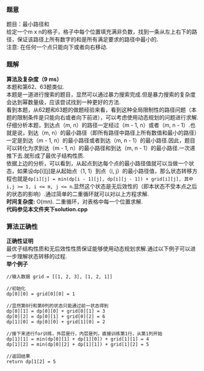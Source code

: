 ### 题意
题目：最小路径和  
给定一个m x n的格子，格子中每个位置填充满非负数，找到一条从左上右下的路径，保证该路径上所有数字的和是所有满足要求的路径中最小的.  
注意: 在任何一个点只能向下或者向右移动.  

### 题解
**算法及复杂度（9 ms）**  
本题和第62、63题类似.  
本题是一道进行搜索的题目，显然可以通过暴力搜索完成.但是暴力搜索的复杂度会达到幂数量级，应该尝试找到一种更好的方法.  
看到本题，从62题和63题的做题经验来看，看到这种全局限制性的路径问题（本题的限制条件是只能向右或者向下前进），可以考虑使用动态规划的问题进行求解.  
仔细分析本题，到达点（m, n）的路径一定经过（m - 1, n）或者（m, n - 1）.也就是说，到达（m, n）的最小路径（即所有路径中路径上所有数值和最小的路径）一定是到达（m - 1, n）的最小路径或者到达（m, n - 1）的最小路径.因此，题目可以转化为求到达（m - 1, n）的最小路径和到达（m, n - 1）的最小路径.一次递推下去.就形成了最优子结构性质.  
依据上边的分析，可以看到，从起点到达每个点的最小路径值就可以当做一个状态，如果设dp[i][j]是从起始点（1, 1）到点（i, j）的最小路径值，那么状态转移方程也就是`dp[i][j] = min(dp[i - 1][j], dp[i][j - 1]) + grid[i][j], 其中i,j >= 1, i <= m, j <= n`.显然这个状态是无后效性的（即本状态不受本点之后的状态的影响）.通过简单的二重循环就可以对以上方程求解.  
**时间复杂度:** O(mn). 二重循环，对表格中每一个位置求解.  
**代码参见本文件夹下solution.cpp**  

### 算法正确性
**正确性证明**  
最优子结构性质和无后效性性质保证能够使用动态规划求解.通过以下例子可以进一步理解状态转移的过程.  
**举个例子**  
```  
//输入数据 grid = [[1, 2, 3], [1, 2, 1]]

//初始化
dp[0][0] = grid[0][0] = 1

//显然第0行和第0列的状态只能通过前一状态得到
dp[0][1] = dp[0][0] + grid[0][1] = 3
dp[0][2] = dp[0][1] + grid[0][2] = 6
dp[1][0] = dp[0][0] + grid[1][0] = 2

//接下来进行for训练，外层是行，内层是列，直接训练第1行，从第1列开始
dp[1][1] = min(dp[0][1] + dp[1][0]) + grid[1][1] = 4
dp[1][2] = min(dp[0][2] + dp[1][1]) + grid[1][2] = 5

//返回结果
return dp[1[2] = 5
```  
